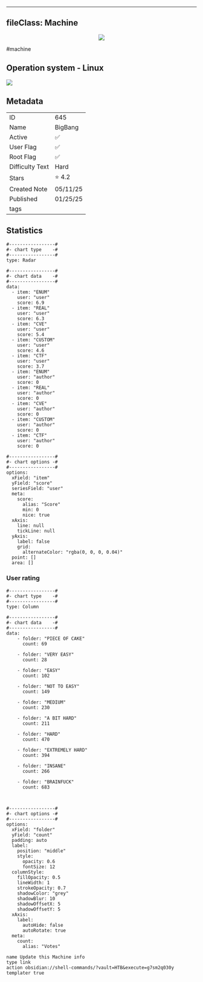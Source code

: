 
---
fileClass: Machine
---

<p align="center"> <img src= "https://www.hackthebox.com//storage/avatars/2d22afd496c5ae6f6c51ca24bf3719e1.png"> </p>

#machine

## Operation system - Linux
<img style = "max-width:70px" src = "app://local//home/cher0/HTNotes/HTB/.res/Linux.png">

## Metadata

|                       |   |
| ----------------      | - |
| ID                    |645 |
| Name                  |BigBang |
| Active                |✅  |
| User Flag             |✅ |
| Root Flag             |✅|
| Difficulty Text       |Hard  |
| Stars                 |⭐️ 4.2 |
| Created Note          |05/11/25 |
| Published             |01/25/25 |
| tags                  | |

<p style = "display:none">
id:: 645
active:: True
name:: BigBang
os::Linux
user_flag:: True
root_flag:: True
difficulty_text:: Hard
stars:: 4.2
created:: 05/11/2025
published:: 01/25/25
avatar:: /storage/avatars/2d22afd496c5ae6f6c51ca24bf3719e1.png
tags:: 
</p>

## Statistics


```chartsview
#-----------------#
#- chart type    -#
#-----------------#
type: Radar

#-----------------#
#- chart data    -#
#-----------------#
data:
  - item: "ENUM"
    user: "user"
    score: 6.9
  - item: "REAL"
    user: "user"
    score: 6.3
  - item: "CVE"
    user: "user"
    score: 5.4
  - item: "CUSTOM"
    user: "user"
    score: 4.6
  - item: "CTF"
    user: "user"
    score: 3.7
  - item: "ENUM"
    user: "author"
    score: 0
  - item: "REAL"
    user: "author"
    score: 0
  - item: "CVE"
    user: "author"
    score: 0
  - item: "CUSTOM"
    user: "author"
    score: 0
  - item: "CTF"
    user: "author"
    score: 0

#-----------------#
#- chart options -#
#-----------------#
options:
  xField: "item"
  yField: "score"
  seriesField: "user"
  meta:
    score:
      alias: "Score"
      min: 0
      nice: true
  xAxis:
    line: null
    tickLine: null
  yAxis:
    label: false
    grid:
      alternateColor: "rgba(0, 0, 0, 0.04)"
  point: []
  area: []
```



### User rating


```chartsview
#-----------------#
#- chart type    -#
#-----------------#
type: Column

#-----------------#
#- chart data    -#
#-----------------#
data:
    - folder: "PIECE OF CAKE"
      count: 69
     
    - folder: "VERY EASY"
      count: 28

    - folder: "EASY"
      count: 102
      
    - folder: "NOT TO EASY"
      count: 149
      
    - folder: "MEDIUM"
      count: 230
     
    - folder: "A BIT HARD"
      count: 211
      
    - folder: "HARD"
      count: 470
      
    - folder: "EXTREMELY HARD"
      count: 394
      
    - folder: "INSANE"
      count: 266
      
    - folder: "BRAINFUCK"
      count: 683

    

#-----------------#
#- chart options -#
#-----------------#
options:
  xField: "folder"
  yField: "count"
  padding: auto
  label:
    position: "middle"
    style:
      opacity: 0.6
      fontSize: 12
  columnStyle:
    fillOpacity: 0.5
    lineWidth: 1
    strokeOpacity: 0.7
    shadowColor: "grey"
    shadowBlur: 10
    shadowOffsetX: 5
    shadowOffsetY: 5
  xAxis:
    label:
      autoHide: false
      autoRotate: true
  meta:
    count:
      alias: "Votes"
```



```button
name Update this Machine info
type link
action obsidian://shell-commands/?vault=HTB&execute=g7sm2q030y
templater true
```

